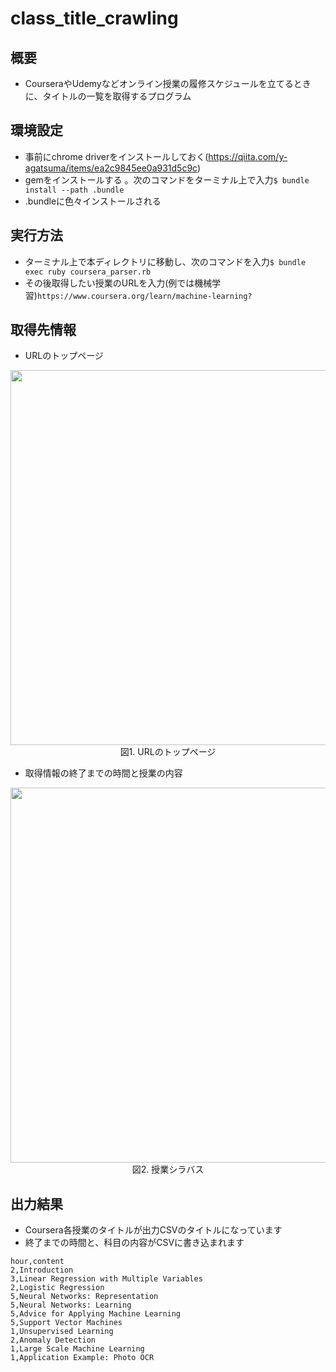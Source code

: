 # class_title_crawling
## 概要
- CourseraやUdemyなどオンライン授業の履修スケジュールを立てるときに、タイトルの一覧を取得するプログラム

## 環境設定
- 事前にchrome driverをインストールしておく(https://qiita.com/y-agatsuma/items/ea2c9845ee0a931d5c9c)
- gemをインストールする 。次のコマンドをターミナル上で入力`$ bundle install --path .bundle`
- .bundleに色々インストールされる

## 実行方法
- ターミナル上で本ディレクトリに移動し、次のコマンドを入力`$ bundle exec ruby coursera_parser.rb`
- その後取得したい授業のURLを入力(例では機械学習)`https://www.coursera.org/learn/machine-learning?`

## 取得先情報
- URLのトップページ
<div align="center">
  <img width="600px" src="">
</div>
<div align="center"> 図1. URLのトップページ </div>

- 取得情報の終了までの時間と授業の内容
<div align="center">
  <img width="600px" src="">
</div>
<div align="center"> 図2. 授業シラバス </div>

## 出力結果
- Coursera各授業のタイトルが出力CSVのタイトルになっています
- 終了までの時間と、科目の内容がCSVに書き込まれます

```
hour,content
2,Introduction
3,Linear Regression with Multiple Variables
2,Logistic Regression
5,Neural Networks: Representation
5,Neural Networks: Learning
5,Advice for Applying Machine Learning
5,Support Vector Machines
1,Unsupervised Learning
2,Anomaly Detection
1,Large Scale Machine Learning
1,Application Example: Photo OCR
```
